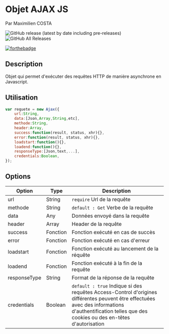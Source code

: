 # Objet AJAX JS

Par Maximilien COSTA

![GitHub release (latest by date including pre-releases)](https://img.shields.io/github/v/release/MCYnov/Ajax?include_prereleases) ![GitHub All Releases](https://img.shields.io/github/downloads/MCYnov/Ajax/total)

[![forthebadge](https://forthebadge.com/images/badges/made-with-javascript.svg)](https://forthebadge.com)

## Description

Objet qui permet d'exécuter des requêtes HTTP de manière asynchrone en Javascript.

## Utilisation

```javascript
var requete = new Ajax({
	url:String,
	data:[Json,Array,String,etc],
	methode:String,
	header:Array,
	success:function(result, status, xhr){},
	error:function(result, status, xhr){},
	loadstart:function(){},
	loadend:function(){},
	responseType:[Json,text,...],
	credentials:Boolean,
});
```

## Options

Option  | Type | Description
------------- | ------------- | -------------
url | String | `require` Url de la requête
methode | String | `default : Get` Verbe de la requête
data | Any | Données envoyé dans la requête
header | Array | Header de la requête
success| Fonction | Fonction exécuté en cas de succès 
error | Fonction | Fonction exécuté en cas d'erreur
loadstart | Fonction | Fonction exécuté au lancement de la réquête
loadend | Fonction | Fonction exécuté à la fin de la requête
responseType | String | Format de la réponse de la requête
credentials | Boolean | `default : true` Indique si des requêtes Access-Control d'origines différentes peuvent être effectuées avec des informations d'authentification telles que des cookies ou des en-têtes d'autorisation



